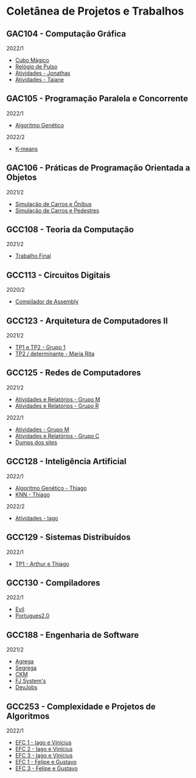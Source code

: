 # Coletânea de Projetos e Trabalhos

## GAC104 - Computação Gráfica

2022/1
- [Cubo Mágico](https://github.com/criazada/gac104-projeto)
- [Relógio de Pulso](https://github.com/taianers/relogio-de-pulso-computacao-grafica)
- [Atividades - Jonathas](https://github.com/jonathasluis/GAC104-Computacao-Grafica)
- [Atividades - Taiane](https://github.com/taianers/computacao-grafica)

## GAC105 - Programação Paralela e Concorrente

2022/1
- [Algoritmo Genético](https://github.com/ThiagoSallesSantos/Trabalho-GAC105)

2022/2
- [K-means](https://github.com/jonathasluis/GAC105-Programacao_Paralela_e_Concorrente)

## GAC106 - Práticas de Programação Orientada a Objetos

2021/2
- [Simulação de Carros e Ônibus](https://github.com/criazada/gcc106-trabalho-pratico)
- [Simulação de Carros e Pedestres](https://github.com/lieko0/GAC106-Trabalho-Final)

## GCC108 - Teoria da Computação

2021/2
- [Trabalho Final](https://github.com/criazada/gcc108-trabalho-final)

## GCC113 - Circuitos Digitais

2020/2
- [Compilador de Assembly](https://github.com/criazada/gcc113-circuitos-digitais)

## GCC123 - Arquitetura de Computadores II

2021/2
- [TP1 e TP2 - Grupo 1](https://github.com/criazada/gcc123-arq-ii)
- [TP2 / determinante - Maria Rita](https://github.com/mariaseverino/determinante-com-avx)

## GCC125 - Redes de Computadores

2021/2
- [Atividades e Relatórios - Grupo M](https://github.com/ThiagoSallesSantos/Trabalho_Pratico_Redes)
- [Atividades e Relatórios - Grupo R](https://github.com/GabrielNathan12/Redes-de-Computadores-)

2022/1
- [Atividades - Grupo M](https://github.com/jonathasluis/GCC125-Redes-De-Computadores)
- [Atividades e Relatórios - Grupo C](https://github.com/criazada/gcc125-grupoc)
- [Dumps dos sites](https://github.com/criazada/gcc125-dumps)

## GCC128 - Inteligência Artificial

2022/1
- [Algoritmo Genético - Thiago](https://github.com/ThiagoSallesSantos/GCC128-AlgoritmoGenetico)
- [KNN - Thiago](https://github.com/ThiagoSallesSantos/Trabalho_KNN_GCC128)

2022/2
- [Atividades - Iago](https://github.com/iagocq/gcc128-ia)

## GCC129 - Sistemas Distribuídos

2022/1
- [TP1 - Arthur e Thiago](https://github.com/ThiagoSallesSantos/Chat_Sockets_Trabalho)

## GCC130 - Compiladores

2022/1
- [Evil](https://github.com/criazada/gcc130-evil)
- [Portugues2.0](https://github.com/GustavoRFS/GCC130-Portugues2.0)

## GCC188 - Engenharia de Software

2021/2
- [Agrega](https://github.com/Isaque-Alves/gcc188-agrega)
- [Segrega](https://github.com/GustavoRFS/gcc188-segrega)
- [CKM](https://github.com/lieko0/GCC188-CKM)
- [FJ System's](https://github.com/jonathasluis/GCC188-FJ-System-s)
- [DevJobs](https://github.com/vitormeloa/gcc188-devjobs)

## GCC253 - Complexidade e Projetos de Algoritmos

2022/1
- [EFC 1 - Iago e Vinícius](https://github.com/criazada/gcc253-efc1)
- [EFC 2 - Iago e Vinícius](https://github.com/criazada/gcc253-efc2)
- [EFC 3 - Iago e Vinícius](https://github.com/criazada/gcc253-efc3)
- [EFC 1 - Felipe e Gustavo](https://github.com/GustavoRFS/cpa-efc1)
- [EFC 3 - Felipe e Gustavo](https://github.com/GustavoRFS/cpa-efc3)
